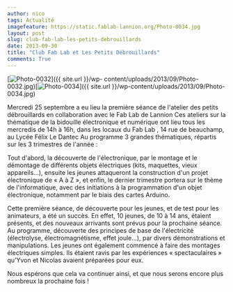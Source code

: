 ```yaml
---
author: nico
tags: Actualité
imagefeature: https://static.fablab-lannion.org/Photo-0034.jpg
layout: post
slug: club-fab-lab-les-petits-debrouillards
date: 2013-09-30
title: "Club Fab Lab et Les Petits Débrouillards"
comments: True
---
```

[![Photo-0032](https://static.fablab-lannion.org/Photo-0032-300x225.jpg)]({{ site.url }}/wp-
content/uploads/2013/09/Photo-0032.jpg)[![Photo-0034](https://static.fablab-lannion.org/Photo-0034-300x225.jpg)]({{ site.url }}/wp-content/uploads/2013/09/Photo-0034.jpg)



Mercredi 25 septembre a eu lieu la première séance de l'atelier des petits
débrouillards en collaboration avec le Fab Lab de Lannion Ces ateliers sur la
thématique de la bidouille électronique et numérique ont lieu tous les
mercredis de 14h à 16h, dans les locaux du Fab Lab , 14 rue de beauchamp, au
Lycée Félix Le Dantec Au programme 3 grandes thématiques, répartis sur les 3
trimestres de l'année :



Tout d'abord, la découverte de l'électronique, par le montage et le démontage
de différents objets électriques (kits, maquettes, vieux appareils…), ensuite
les jeunes attaqueront la construction d'un projet électronique de « A à Z »,
et enfin, le dernier trimestre portera sur le thème de l'informatique, avec
des initiations à la programmation d'un objet électronique, notamment par le
biais des cartes Arduino.



Cette première séance, de découverte pour les jeunes, et de test pour les
animateurs, a été un succès. En effet, 10 jeunes, de 10 à 14 ans, étaient
présents, et des nouveaux arrivants sont prévus pour la prochaine séance. Au
programme, découverte des principes de base de l'électricité (électrolyse,
électromagnétisme, effet joule…), par divers démonstrations et manipulations.
Les jeunes ont également commencé à faire des montages électriques simples.
Ils étaient ravis par les expériences « spectaculaires » qu’Yvon et Nicolas
avaient préparées pour eux.

Nous espérons que cela va continuer ainsi, et que nous serons encore plus
nombreux la prochaine fois !


